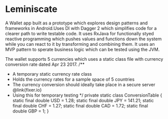 # Leminiscate
A Wallet app built as a prototype which explores design patterns and frameworks in Android.Uses DI with Dagger 2 which simplifies code for a clearer path to write testable code. It uses RxJava for functionally styed reactive programming which pushes values and functions down the system while you can react to it by transforming and combining them. It uses an MVP pattern to sperate business logic which can be tested using the JVM.

The wallet supports 5 currencies which uses a static class file with currency conversion rate dated Apr 23 2017. 
 /**
   * A temporary static currency rate class
   * Holds the currency rates for a sample space of 5 countries
   * The currency conversion should ideally take place in a secure server @link{fixer.io}
   * Using this for temporary testing
   */
  private static class ConversionTable {
    static final double USD = 1.28;
    static final double JPY = 141.21;
    static final double CHF = 1.27;
    static final double CAD = 1.72;
    static final double GBP = 1;
  }
  
  
